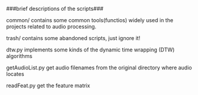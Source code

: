 ###brief descriptions of the scripts###

common/ contains some common tools(functios) widely used in the projects related to audio processing.

trash/  contains some abandoned scripts, just ignore it!

dtw.py implements some kinds of the dynamic time wrapping (DTW) algorithms

getAudioList.py get audio filenames from the original directory where audio locates

readFeat.py get the feature matrix
